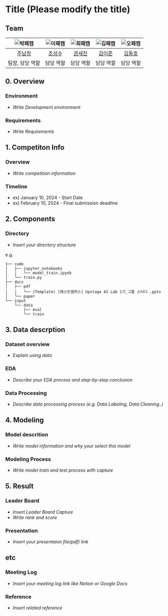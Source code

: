 # Title (Please modify the title)

## Team

| ![박패캠](https://avatars.githubusercontent.com/u/156163982?v=4) | ![이패캠](https://avatars.githubusercontent.com/u/156163982?v=4) | ![최패캠](https://avatars.githubusercontent.com/u/156163982?v=4) | ![김패캠](https://avatars.githubusercontent.com/u/156163982?v=4) | ![오패캠](https://avatars.githubusercontent.com/u/156163982?v=4) |
| :--------------------------------------------------------------: | :--------------------------------------------------------------: | :--------------------------------------------------------------: | :--------------------------------------------------------------: | :--------------------------------------------------------------: |
|            [주남정](https://github.com/UpstageAILab)             |            [조성수](https://github.com/UpstageAILab)             |            [권세진](https://github.com/UpstageAILab)             |            [김이준](https://github.com/UpstageAILab)             |            [김동호](https://github.com/UpstageAILab)             |
|                         팀장, 담당 역할                          |                            담당 역할                             |                            담당 역할                             |                            담당 역할                             |                            담당 역할                             |

## 0. Overview

### Environment

-   _Write Development environment_

### Requirements

-   _Write Requirements_

## 1. Competiton Info

### Overview

-   _Write competition information_

### Timeline

-   ex) January 10, 2024 - Start Date
-   ex) February 10, 2024 - Final submission deadline

## 2. Components

### Directory

-   _Insert your directory structure_

e.g.

```
├── code
│   ├── jupyter_notebooks
│   │   └── model_train.ipynb
│   └── train.py
├── docs
│   ├── pdf
│   │   └── (Template) [패스트캠퍼스] Upstage AI Lab 1기_그룹 스터디 .pptx
│   └── paper
└── input
    └── data
        ├── eval
        └── train
```

## 3. Data descrption

### Dataset overview

-   _Explain using data_

### EDA

-   _Describe your EDA process and step-by-step conclusion_

### Data Processing

-   _Describe data processing process (e.g. Data Labeling, Data Cleaning..)_

## 4. Modeling

### Model descrition

-   _Write model information and why your select this model_

### Modeling Process

-   _Write model train and test process with capture_

## 5. Result

### Leader Board

-   _Insert Leader Board Capture_
-   _Write rank and score_

### Presentation

-   _Insert your presentaion file(pdf) link_

## etc

### Meeting Log

-   _Insert your meeting log link like Notion or Google Docs_

### Reference

-   _Insert related reference_
